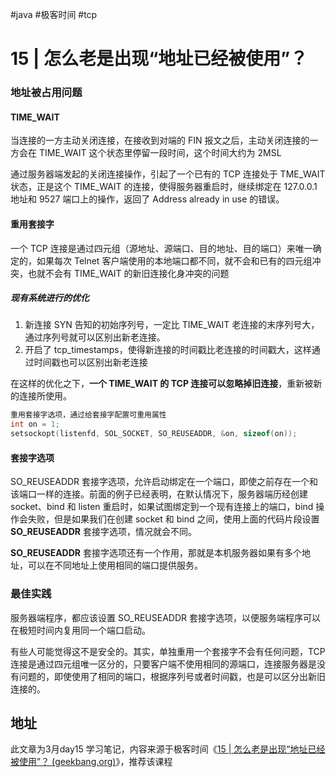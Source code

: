 #java #极客时间 #tcp 

# 15 | 怎么老是出现“地址已经被使用”？

### 地址被占用问题

#### TIME_WAIT

当连接的一方主动关闭连接，在接收到对端的 FIN 报文之后，主动关闭连接的一方会在 TIME_WAIT 这个状态里停留一段时间，这个时间大约为 2MSL

通过服务器端发起的关闭连接操作，引起了一个已有的 TCP 连接处于 TME_WAIT 状态，正是这个 TIME_WAIT 的连接，使得服务器重启时，继续绑定在 127.0.0.1 地址和 9527 端口上的操作，返回了 Address already in use 的错误。

#### 重用套接字

一个 TCP 连接是通过四元组（源地址、源端口、目的地址、目的端口）来唯一确定的，如果每次 Telnet 客户端使用的本地端口都不同，就不会和已有的四元组冲突，也就不会有 TIME_WAIT 的新旧连接化身冲突的问题

##### 现有系统进行的优化

1. 新连接 SYN 告知的初始序列号，一定比 TIME_WAIT 老连接的末序列号大，通过序列号就可以区别出新老连接。
2. 开启了 tcp_timestamps，使得新连接的时间戳比老连接的时间戳大，这样通过时间戳也可以区别出新老连接

在这样的优化之下，**一个 TIME_WAIT 的 TCP 连接可以忽略掉旧连接**，重新被新的连接所使用。

```c
重用套接字选项，通过给套接字配置可重用属性
int on = 1;
setsockopt(listenfd, SOL_SOCKET, SO_REUSEADDR, &on, sizeof(on));
```


#### 套接字选项

SO_REUSEADDR 套接字选项，允许启动绑定在一个端口，即使之前存在一个和该端口一样的连接。前面的例子已经表明，在默认情况下，服务器端历经创建 socket、bind 和 listen 重启时，如果试图绑定到一个现有连接上的端口，bind 操作会失败，但是如果我们在创建 socket 和 bind 之间，使用上面的代码片段设置 **SO_REUSEADDR** 套接字选项，情况就会不同。

**SO_REUSEADDR** 套接字选项还有一个作用，那就是本机服务器如果有多个地址，可以在不同地址上使用相同的端口提供服务。

### 最佳实践

服务器端程序，都应该设置 SO_REUSEADDR 套接字选项，以便服务端程序可以在极短时间内复用同一个端口启动。

有些人可能觉得这不是安全的。其实，单独重用一个套接字不会有任何问题，TCP 连接是通过四元组唯一区分的，只要客户端不使用相同的源端口，连接服务器是没有问题的，即使使用了相同的端口，根据序列号或者时间戳，也是可以区分出新旧连接的。


## 地址

此文章为3月day15 学习笔记，内容来源于极客时间《[15 | 怎么老是出现“地址已经被使用”？ (geekbang.org)](https://time.geekbang.org/column/article/131670)》，推荐该课程